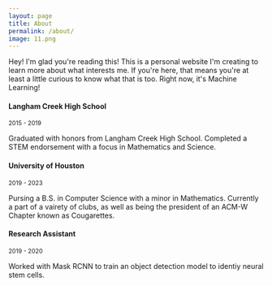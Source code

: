 ```yaml
---
layout: page
title: About
permalink: /about/
image: 11.png
---
```


Hey! I'm glad you're reading this! This is a personal website I'm creating to learn more about what interests me. If you're here, that means you're at least a little curious to know what that is too. Right now, it's Machine Learning!  

#### Langham Creek High School
<small>2015 - 2019</small>

Graduated with honors from Langham Creek High School. Completed a STEM endorsement with a focus in Mathematics and Science.  

#### University of Houston
<small>2019 - 2023</small>

Pursing a B.S. in Computer Science with a minor in Mathematics. Currently a part of a vairety of clubs, as well as being the president of an ACM-W Chapter known as Cougarettes.  

#### Research Assistant
<small>2019 - 2020</small>

Worked with Mask RCNN to train an object detection model to identiy neural stem cells.  

